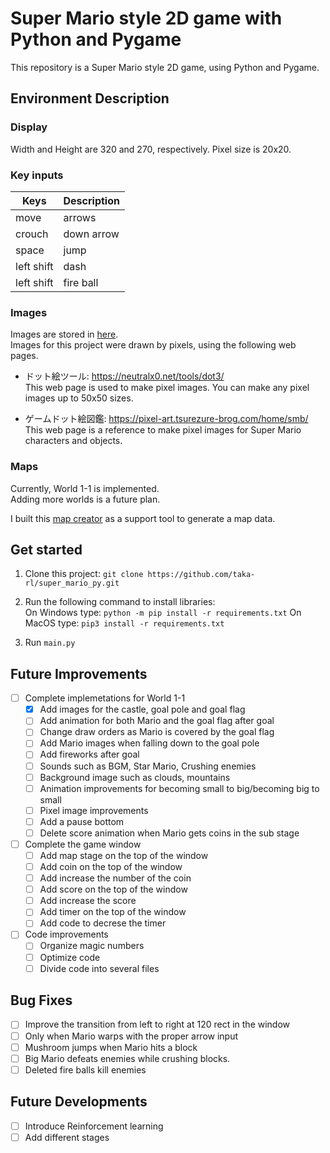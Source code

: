 # Super Mario style 2D game with Python and Pygame
This repository is a Super Mario style 2D game, using Python and Pygame. 

## Environment Description
### Display 
Width and Height are 320 and 270, respectively.
Pixel size is 20x20. 

### Key inputs
|Keys|Description|
| - | - |
| move | arrows |
| crouch | down arrow |
| space | jump |
| left shift | dash |
| left shift | fire ball |

### Images
Images are stored in [here](https://github.com/taka-rl/super_mario_py/tree/main/img).  
Images for this project were drawn by pixels, using the following web pages.  

- ドット絵ツール: https://neutralx0.net/tools/dot3/  
This web page is used to make pixel images. You can make any pixel images up to 50x50 sizes.

- ゲームドット絵図鑑: https://pixel-art.tsurezure-brog.com/home/smb/  
This web page is a reference to make pixel images for Super Mario characters and objects.

### Maps
Currently, World 1-1 is implemented.  
Adding more worlds is a future plan.

I built this [map creator](https://github.com/taka-rl/map_creator) as a support tool to generate a map data. 

## Get started
1. Clone this project: `git clone https://github.com/taka-rl/super_mario_py.git`

2. Run the following command to install libraries:  
On Windows type: `python -m pip install -r requirements.txt`
On MacOS type: `pip3 install -r requirements.txt`

3. Run `main.py`

## Future Improvements
- [ ] Complete implemetations for World 1-1
  - [x] Add images for the castle, goal pole and goal flag
  - [ ] Add animation for both Mario and the goal flag after goal
  - [ ] Change draw orders as Mario is covered by the goal flag
  - [ ] Add Mario images when falling down to the goal pole
  - [ ] Add fireworks after goal
  - [ ] Sounds such as BGM, Star Mario, Crushing enemies
  - [ ] Background image such as clouds, mountains
  - [ ] Animation improvements for becoming small to big/becoming big to small
  - [ ] Pixel image improvements
  - [ ] Add a pause bottom
  - [ ] Delete score animation when Mario gets coins in the sub stage
- [ ] Complete the game window
  - [ ] Add map stage on the top of the window
  - [ ] Add coin on the top of the window
  - [ ] Add increase the number of the coin
  - [ ] Add score on the top of the window
  - [ ] Add increase the score
  - [ ] Add timer on the top of the window
  - [ ] Add code to decrese the timer
- [ ] Code improvements
  - [ ] Organize magic numbers
  - [ ] Optimize code
  - [ ] Divide code into several files

## Bug Fixes
- [ ] Improve the transition from left to right at 120 rect in the window
- [ ] Only when Mario warps with the proper arrow input
- [ ] Mushroom jumps when Mario hits a block
- [ ] Big Mario defeats enemies while crushing blocks.
- [ ] Deleted fire balls kill enemies

## Future Developments
- [ ] Introduce Reinforcement learning
- [ ] Add different stages
